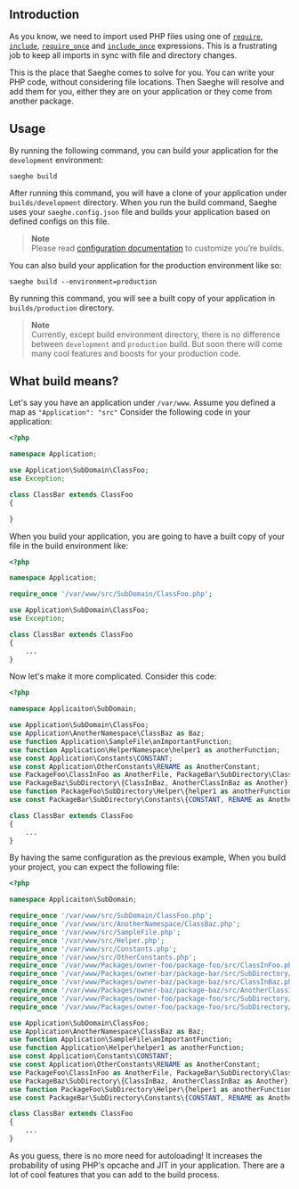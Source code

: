 ## Introduction

As you know, we need to import used PHP files using one of [`require`](https://www.php.net/manual/en/function.require.php),
[`include`](https://www.php.net/manual/en/function.include.php),
[`require_once`](https://www.php.net/manual/en/function.require-once.php) and
[`include_once`](https://www.php.net/manual/en/function.include-once.php) expressions.
This is a frustrating job to keep all imports in sync with file and directory changes.

This is the place that Saeghe comes to solve for you. You can write your PHP code, without considering file locations.
Then Saeghe will resolve and add them for you, either they are on your application or they come from another package.

## Usage

By running the following command, you can build your application for the `development` environment:

```shell
saeghe build
```

After running this command, you will have a clone of your application under `builds/development` directory.
When you run the build command, Saeghe uses your `saeghe.config.json` file and builds your application based on defined configs on this file.

> **Note**  
> Please read [configuration documentation](https://saeghe.com/documentations/customization) to customize you’re builds.

You can also build your application for the production environment like so:

```shell
saeghe build --environment=production
```

By running this command, you will see a built copy of your application in `builds/production` directory.

> **Note**  
> Currently, except build environment directory, there is no difference between `development` and `production` build.
> But soon there will come many cool features and boosts for your production code.

## What build means?

Let's say you have an application under `/var/www`.
Assume you defined a map as `"Application": "src"`
Consider the following code in your application:

```php
<?php

namespace Application;

use Application\SubDomain\ClassFoo;
use Exception;

class ClassBar extends ClassFoo
{

}

```

When you build your application, you are going to have a built copy of your file in the build environment like:

```php
<?php

namespace Application;

require_once '/var/www/src/SubDomain/ClassFoo.php';

use Application\SubDomain\ClassFoo;
use Exception;

class ClassBar extends ClassFoo
{
    ...
}

```

Now let's make it more complicated. Consider this code:

```php
<?php

namespace Applicaiton\SubDomain;

use Application\SubDomain\ClassFoo;
use Application\AnotherNamespace\ClassBaz as Baz;
use function Application\SampleFile\anImportantFunction;
use function Application\HelperNamespace\helper1 as anotherFunction;
use const Application\Constants\CONSTANT;
use const Application\OtherConstants\RENAME as AnotherConstant;
use PackageFoo\ClassInFoo as AnotherFile, PackageBar\SubDirectory\ClassInBar;
use PackageBaz\SubDirectory\{ClassInBaz, AnotherClassInBaz as Another};
use function PackageFoo\SubDirectory\Helper\{helper1 as anotherFunction, helper2};
use const PackageBar\SubDirectory\Constants\{CONSTANT, RENAME as AnotherConstant};

class ClassBar extends ClassFoo
{
    ...
}

```

By having the same configuration as the previous example, When you build your project, you can expect the following file:

```php
<?php

namespace Applicaiton\SubDomain;

require_once '/var/www/src/SubDomain/ClassFoo.php';
require_once '/var/www/src/AnotherNamespace/ClassBaz.php';
require_once '/var/www/src/SampleFile.php';
require_once '/var/www/src/Helper.php';
require_once '/var/www/src/Constants.php';
require_once '/var/www/src/OtherConstants.php';
require_once '/var/www/Packages/owner-foo/package-foo/src/ClassInFoo.php';
require_once '/var/www/Packages/owner-bar/package-bar/src/SubDirectory/ClassInBar.php';
require_once '/var/www/Packages/owner-baz/package-baz/src/ClassInBaz.php';
require_once '/var/www/Packages/owner-baz/package-baz/src/AnotherClassInBaz.php';
require_once '/var/www/Packages/owner-foo/package-foo/src/SubDirectory/Helper.php';
require_once '/var/www/Packages/owner-foo/package-foo/src/SubDirectory/Constants.php';

use Application\SubDomain\ClassFoo;
use Application\AnotherNamespace\ClassBaz as Baz;
use function Application\SampleFile\anImportantFunction;
use function Application\Helper\helper1 as anotherFunction;
use const Application\Constants\CONSTANT;
use const Application\OtherConstants\RENAME as AnotherConstant;
use PackageFoo\ClassInFoo as AnotherFile, PackageBar\SubDirectory\ClassInBar;
use PackageBaz\SubDirectory\{ClassInBaz, AnotherClassInBaz as Another};
use function PackageFoo\SubDirectory\Helper\{helper1 as anotherFunction, helper2};
use const PackageBar\SubDirectory\Constants\{CONSTANT, RENAME as AnotherConstant};

class ClassBar extends ClassFoo
{
    ...
}

```

As you guess, there is no more need for autoloading!
It increases the probability of using PHP's opcache and JIT in your application.
There are a lot of cool features that you can add to the build process.

